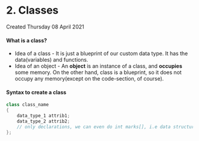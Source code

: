 # 2. Classes
Created Thursday 08 April 2021

#### What is a class?
* Idea of a class - It is just a blueprint of our custom data type. It has the data(variables) and functions.
* Idea of an object - An **object** is an instance of a class, and **occupies** some memory. On the other hand, class is a blueprint, so it does not occupy any memory(except on the code-section, of course).

#### Syntax to create a class
```c++
class class_name
{
	data_type_1 attrib1;
	data_type_2 attrib2;
	// only declarations, we can even do int marks[], i.e data structures/ other classes are also allowed
};
```